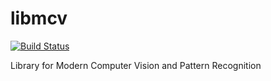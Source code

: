 # libmcv

[![Build Status](https://travis-ci.org/cv-group/libmcv.svg?branch=master)](https://travis-ci.org/cv-group/libmcv)

Library for Modern Computer Vision and Pattern Recognition

